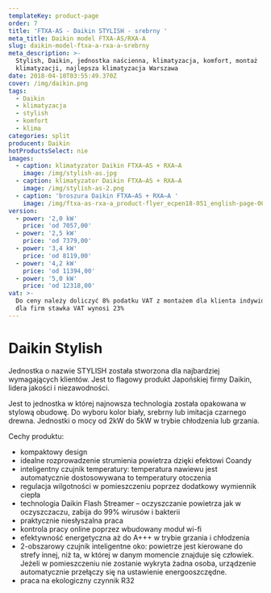 ```yaml
---
templateKey: product-page
order: 7
title: 'FTXA-AS - Daikin STYLISH - srebrny '
meta_title: Daikin model FTXA-AS/RXA-A
slug: daikin-model-ftxa-a-rxa-a-srebrny
meta_description: >-
  Stylish, Daikin, jednostka naścienna, klimatyzacja, komfort, montaż
  klimatyzacji, najlepsza klimatyzacja Warszawa
date: 2018-04-10T03:55:49.370Z
cover: /img/daikin.png
tags:
  - Daikin
  - klimatyzacja
  - stylish
  - komfort
  - klima
categories: split
producent: Daikin
hotProductsSelect: nie
images:
  - caption: klimatyzator Daikin FTXA–AS + RXA–A
    image: /img/stylish-as.jpg
  - caption: klimatyzator Daikin FTXA–AS + RXA–A
    image: /img/stylish-as-2.png
  - caption: 'broszura Daikin FTXA–AS + RXA–A '
    image: /img/ftxa-as-rxa-a_product-flyer_ecpen18-051_english-page-001.jpg
version:
  - power: '2,0 kW'
    price: 'od 7057,00'
  - power: '2,5 kW'
    price: 'od 7379,00'
  - power: '3,4 kW'
    price: 'od 8119,00'
  - power: '4,2 kW'
    price: 'od 11394,00'
  - power: '5,0 kW'
    price: 'od 12318,00'
vat: >-
  Do ceny należy doliczyć 8% podatku VAT z montażem dla klienta indywidualnego,
  dla firm stawka VAT wynosi 23%
---
```


# Daikin Stylish

Jednostka o nazwie STYLISH została stworzona dla najbardziej wymagających klientów. Jest to flagowy produkt Japońskiej firmy Daikin, lidera jakości i niezawodności.

Jest to jednostka w której najnowsza technologia została opakowana w stylową obudowę. Do wyboru kolor biały, srebrny lub imitacja czarnego drewna. Jednostki o mocy od 2kW do 5kW w trybie chłodzenia lub grzania.

Cechy produktu:

- kompaktowy design
- idealne rozprowadzenie strumienia powietrza dzięki efektowi Coandy
- inteligentny czujnik temperatury: temperatura nawiewu jest automatycznie dostosowywana to temperatury otoczenia
- regulacja wilgotności w pomieszczeniu poprzez dodatkowy wymiennik ciepła
- technologia Daikin Flash Streamer – oczyszczanie powietrza jak w oczyszczaczu, zabija do 99% wirusów i bakterii
- praktycznie niesłyszalna praca
- kontrola pracy online poprzez wbudowany moduł wi-fi
- efektywność energetyczna aż do A+++ w trybie grzania i chłodzenia
- 2-obszarowy czujnik inteligentne oko: powietrze jest kierowane do strefy innej, niż ta, w której w danym momencie znajduje się człowiek. Jeżeli w pomieszczeniu nie zostanie wykryta żadna osoba, urządzenie automatycznie przełączy się na ustawienie energooszczędne.
- praca na ekologiczny czynnik R32
